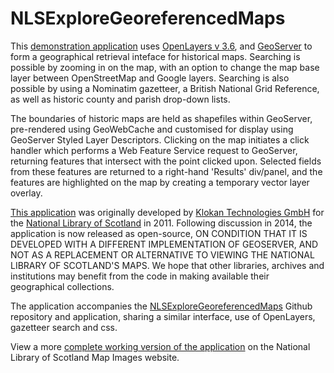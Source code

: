 NLSExploreGeoreferencedMaps
===========================

This <a href="http://geo.nls.uk/maps/dev/NLSFindByPlaceOL3/index.html">demonstration application</a> uses <a href="http://openlayers.org/">OpenLayers v 3.6</a>, and <a href="http://geoserver.org/">GeoServer</a> to form a geographical retrieval inteface for historical maps. Searching is possible by zooming in on the map, with an option to change the map base layer between OpenStreetMap and Google layers. Searching is also possible by using a Nominatim gazetteer, a British National Grid Reference, as well as historic county and parish drop-down lists. 

The boundaries of historic maps are held as shapefiles within GeoServer, pre-rendered using GeoWebCache and customised for display using GeoServer Styled Layer Descriptors. Clicking on the map initiates a click handler which performs a Web Feature Service request to GeoServer, returning features that intersect with the point clicked upon. Selected fields from these features are returned to a right-hand 'Results' div/panel, and the features are highlighted on the map by creating a temporary vector layer overlay.

<a href="http://geo.nls.uk/maps/dev/NLSFindByPlaceOL3/index.html">This application</a> was originally developed by <a href="http://www.klokantech.com/">Klokan Technologies GmbH</a> for the <a href="http://www.nls.uk">National Library of Scotland<a> in 2011. Following discussion in 2014, the application is now released as open-source, ON CONDITION THAT IT IS DEVELOPED WITH A DIFFERENT IMPLEMENTATION OF GEOSERVER, AND NOT AS A REPLACEMENT OR ALTERNATIVE TO VIEWING THE NATIONAL LIBRARY OF SCOTLAND'S MAPS. We hope that other libraries, archives and institutions may benefit from the code in making available their geographical collections.

The application accompanies the <a href="https://github.com/NationalLibraryOfScotland/NLSExploreGeoreferencedMapsOL3">NLSExploreGeoreferencedMaps</a> Github repository and application, sharing a similar interface, use of OpenLayers, gazetteer search and css.

View a more <a href="http://maps.nls.uk/geo/find/">complete working version of the application</a> on the National Library of Scotland Map Images website.

